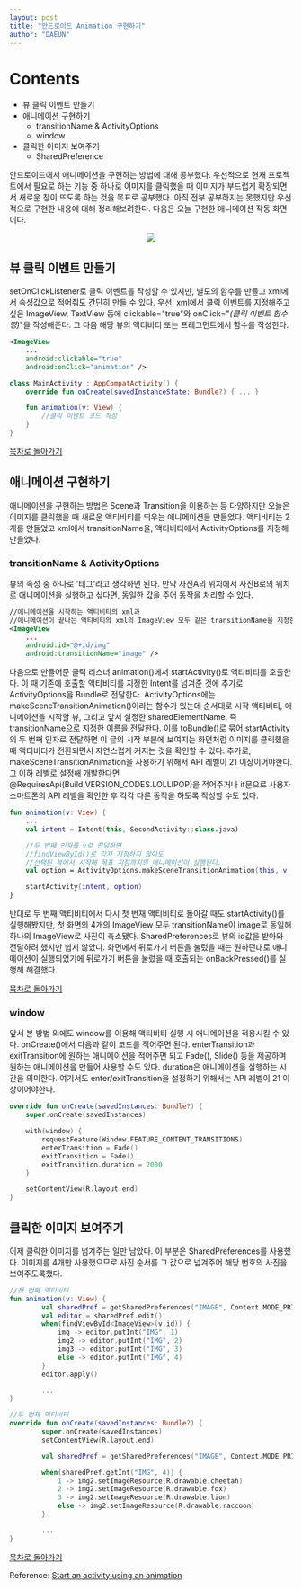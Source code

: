 ```yaml
---
layout: post
title: "안드로이드 Animation 구현하기"
author: "DAEUN"
---
```


# Contents
* 뷰 클릭 이벤트 만들기
* 애니메이션 구현하기
	* transitionName & ActivityOptions
	* window
* 클릭한 이미지 보여주기
	* SharedPreference

안드로이드에서 애니메이션을 구현하는 방법에 대해 공부했다. 우선적으로 현재 프로젝트에서 필요로 하는 기능 중 하나로 이미지를 클릭했을 때 이미지가 부드럽게 확장되면서 새로운 창이 뜨도록 하는 것을 목표로 공부했다. 아직 전부 공부하지는 못했지만 우선적으로 구현한 내용에 대해 정리해보려한다. 다음은 오늘 구현한 애니메이션 작동 화면이다.

<p align="center" width="300">
	<img src="/assets/images/animation_demo.gif"/>
</p>

## 뷰 클릭 이벤트 만들기
setOnClickListener로 클릭 이벤트를 작성할 수 있지만, 별도의 함수를 만들고 xml에서 속성값으로 적어줘도 간단히 만들 수 있다. 우선, xml에서 클릭 이벤트를 지정해주고 싶은 ImageView, TextView 등에 clickable="true"와 onClick="_(클릭 이벤트 함수명)_"을 작성해준다. 그 다음 해당 뷰의 액티비티 또는 프레그먼트에서 함수를 작성한다.

```xml
<ImageView
	...
	android:clickable="true"
	android:onClick="animation" />
```

```kotlin
class MainActivity : AppCompatActivity() {
	override fun onCreate(savedInstanceState: Bundle?) { ... }

	fun animation(v: View) { 
		//클릭 이벤트 코드 작성
	}
}
```

[목차로 돌아가기](#Contents)

## 애니메이션 구현하기
애니메이션을 구현하는 방법은 Scene과 Transition을 이용하는 등 다양하지만 오늘은 이미지를 클릭했을 때 새로운 액티비티를 띄우는 애니메이션을 만들었다. 액티비티는 2개를 만들었고 xml에서 transitionName을, 액티비티에서 ActivityOptions를 지정해 만들었다.

### transitionName & ActivityOptions
뷰의 속성 중 하나로 '태그'라고 생각하면 된다. 만약 사진A의 위치에서 사진B로의 위치로 애니메이션을 실행하고 싶다면, 동일한 값을 주어 동작을 처리할 수 있다.

```xml
//애니메이션을 시작하는 액티비티의 xml과
//애니메이션이 끝나는 액티비티의 xml의 ImageView 모두 같은 transitionName을 지정한다.
<ImageView
	...
	android:id="@+id/img"
	android:transitionName="image" />
```

다음으로 만들어준 클릭 리스너 animation()에서 startActivity()로 액티비티를 호출한다. 이 때 기존에 호출할 액티비티를 지정한 Intent를 넘겨준 것에 추가로 ActivityOptions을 Bundle로 전달한다. ActivityOptions에는 makeSceneTransitionAnimation()이라는 함수가 있는데 순서대로 시작 액티비티, 애니메이션을 시작할 뷰, 그리고 앞서 설정한 sharedElementName, 즉 transitionName으로 지정한 이름을 전달한다. 이를 toBundle()로 묶어 startActivity의 두 번째 인자로 전달하면 이 글의 시작 부분에 보여지는 화면처럼 이미지를 클릭했을 때 액티비티가 전환되면서 자연스럽게 커지는 것을 확인할 수 있다. 추가로, makeSceneTransitionAnimation을 사용하기 위해서 API 레벨이 21 이상이어야한다. 그 이하 레벨로 설정해 개발한다면 @RequiresApi(Build.VERSION_CODES.LOLLIPOP)을 적어주거나 if문으로 사용자 스마트폰의 API 레벨을 확인한 후 각각 다른 동작을 하도록 작성할 수도 있다.

```kotlin
fun animation(v: View) {
	...
	val intent = Intent(this, SecondActivity::class.java)

	//두 번째 인자를 v로 전달하면
	//findViewById()로 각자 지정하지 않아도
	//선택된 뷰에서 시작해 목표 지점까지의 애니메이션이 실행된다.
	val option = ActivityOptions.makeSceneTransitionAnimation(this, v, "image").toBundle()

	startActivity(intent, option)
}
```

반대로 두 번째 액티비티에서 다시 첫 번재 액티비티로 돌아갈 때도 startActivity()를 실행해봤지만, 첫 화면의 4개의 ImageView 모두 transitionName이 image로 동일해 하나의 ImageView로 사진이 축소됐다. SharedPreferences로 뷰의 id값을 받아와 전달하려 했지만 쉽지 않았다. 화면에서 뒤로가기 버튼을 눌렀을 때는 원하던대로 애니메이션이 실행되었기에 뒤로가기 버튼을 눌렀을 때 호출되는 onBackPressed()를 실행해 해결했다.

[목차로 돌아가기](#Contents)

### window
앞서 본 방법 외에도 window를 이용해 액티비티 실행 시 애니메이션을 적용시킬 수 있다. onCreate()에서 다음과 같이 코드를 적어주면 된다. enterTransition과 exitTransition에 원하는 애니메이션을 적어주면 되고 Fade(), Slide() 등을 제공하며 원하는 애니메이션을 만들어 사용할 수도 있다. duration은 애니메이션을 실행하는 시간을 의미한다. 여기서도 enter/exitTransition을 설정하기 위해서는 API 레벨이 21 이상이어야한다.

```kotlin
override fun onCreate(savedInstances: Bundle?) {
	super.onCreate(savedInstances)

	with(window) {
		requestFeature(Window.FEATURE_CONTENT_TRANSITIONS)
		enterTransition = Fade()
		exitTransition = Fade()
		exitTransition.duration = 2000
	}

	setContentView(R.layout.end)
}
```

## 클릭한 이미지 보여주기
이제 클릭한 이미지를 넘겨주는 일만 남았다. 이 부분은 SharedPreferences를 사용했다. 이미지를 4개만 사용했으므로 사진 순서를 그 값으로 넘겨주어 해당 번호의 사진을 보여주도록했다.

```kotlin
//첫 번째 액티비티
fun animation(v: View) {
        val sharedPref = getSharedPreferences("IMAGE", Context.MODE_PRIVATE)
        val editor = sharedPref.edit()
        when(findViewById<ImageView>(v.id)) {
            img -> editor.putInt("IMG", 1)
            img2 -> editor.putInt("IMG", 2)
            img3 -> editor.putInt("IMG", 3)
            else -> editor.putInt("IMG", 4)
        }
        editor.apply()

        ...
}
```

```kotlin
//두 번재 액티비티
override fun onCreate(savedInstances: Bundle?) {
        super.onCreate(savedInstances)
        setContentView(R.layout.end)

        val sharedPref = getSharedPreferences("IMAGE", Context.MODE_PRIVATE)

        when(sharedPref.getInt("IMG", 4)) {
            1 -> img2.setImageResource(R.drawable.cheetah)
            2 -> img2.setImageResource(R.drawable.fox)
            3 -> img2.setImageResource(R.drawable.lion)
            else -> img2.setImageResource(R.drawable.raccoon)
        }

        ...
}
```

[목차로 돌아가기](#Contents)

Reference: [Start an activity using an animation](https://developer.android.com/training/transitions/start-activity)